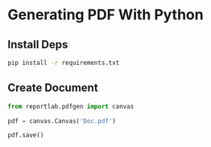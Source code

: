 # Generating PDF With Python

## Install Deps

```bash
pip install -r requirements.txt
```
## Create Document

```python
from reportlab.pdfgen import canvas

pdf = canvas.Canvas('Doc.pdf')

pdf.save()
```